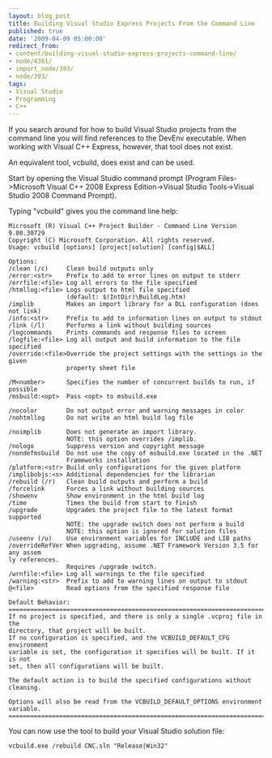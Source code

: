 ```yaml
---
layout: blog_post
title: Building Visual Studio Express Projects From the Command Line
published: true
date: '2009-04-09 05:00:00'
redirect_from:
- content/building-visual-studio-express-projects-command-line/
- node/4361/
- import_node/393/
- node/393/
tags:
- Visual Studio
- Programming
- C++
---
```


If you search around for how to build Visual Studio projects from the command line you will find references to the DevEnv executable. When working with Visual C++ Express, however, that tool does not exist.

An equivalent tool, vcbuild, does exist and can be used.

Start by opening the Visual Studio command prompt (Program Files->Microsoft Visual C++ 2008 Express Edition->Visual Studio Tools->Visual Studio 2008 Command Prompt).

Typing "vcbuild" gives you the command line help:

    Microsoft (R) Visual C++ Project Builder - Command Line Version 9.00.30729
    Copyright (C) Microsoft Corporation. All rights reserved.
    Usage: vcbuild [options] [project|solution] [config|$ALL]

    Options:
    /clean (/c)     Clean build outputs only
    /error:<str>    Prefix to add to error lines on output to stderr
    /errfile:<file> Log all errors to the file specified
    /htmllog:<file> Logs output to html file specified
                    (default: $(IntDir)\BuildLog.htm)
    /implib         Makes an import library for a DLL configuration (does not link)
    /info:<str>     Prefix to add to information lines on output to stdout
    /link (/l)      Performs a link without building sources
    /logcommands    Prints commands and response files to screen
    /logfile:<file> Log all output and build information to the file specified
    /override:<file>Override the project settings with the settings in the given
                    property sheet file

    /M<number>      Specifies the number of concurrent builds to run, if possible
    /msbuild:<opt>  Pass <opt> to msbuild.exe

    /nocolor        Do not output error and warning messages in color
    /nohtmllog      Do not write an html build log file

    /noimplib       Does not generate an import library.
                    NOTE: this option overrides /implib.
    /nologo         Suppress version and copyright message
    /nondefmsbuild  Do not use the copy of msbuild.exe located in the .NET
                    Frameworks installation
    /platform:<str> Build only configurations for the given platform
    /implibobjs:<s> Additional dependencies for the librarian
    /rebuild (/r)   Clean build outputs and perform a build
    /forcelink      Forces a link without building sources
    /showenv        Show environment in the html build log
    /time           Times the build from start to finish
    /upgrade        Upgrades the project file to the latest format supported
                    NOTE: the upgrade switch does not perform a build
                    NOTE: this option is ignored for solution files
    /useenv (/u)    Use environment variables for INCLUDE and LIB paths
    /overrideRefVer When upgrading, assume .NET Framework Version 3.5 for any assem
    ly references.
                    Requires /upgrade switch.
    /wrnfile:<file> Log all warnings to the file specified
    /warning:<str>  Prefix to add to warning lines on output to stdout
    @<file>         Read options from the specified response file

    Default Behavior:
    ===============================================================================
    If no project is specified, and there is only a single .vcproj file in the
    directory, that project will be built.
    If no configuration is specified, and the VCBUILD_DEFAULT_CFG environment
    variable is set, the configuration it specifies will be built. If it is not
    set, then all configurations will be built.

    The default action is to build the specified configurations without cleaning.

    Options will also be read from the VCBUILD_DEFAULT_OPTIONS environment
    variable.
    ===============================================================================
    
    
You can now use the tool to build your Visual Studio solution file:

    vcbuild.exe /rebuild CNC.sln "Release|Win32"
    
    
